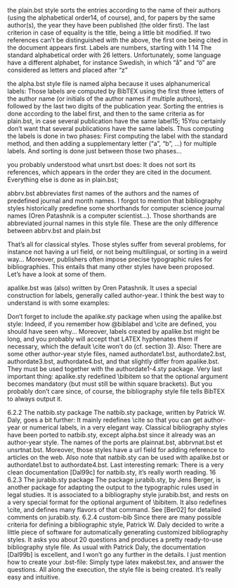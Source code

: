 

the plain.bst style sorts the entries according to the name of their authors (using the alphabetical
    order14, of course), and, for papers by the same author(s), the year they have been published
    (the older first). The last criterion in case of equality is the title, being a little bit modified. If
    two references can’t be distinguished with the above, the first one being cited in the document
    appears first. Labels are numbers, starting with 1
    14 The standard alphabetical order with 26 letters. Unfortunately, some language have a different alphabet, for instance
    Swedish, in which “å” and “ö” are considered as letters and placed after “z”

the alpha.bst style file is named alpha because it uses alphanumerical labels: Those labels are
computed by BibTEX using the first three letters of the author name (or initials of the author
names if multiple authors), followed by the last two digits of the publication year. Sorting the
entries is done according to the label first, and then to the same criteria as for plain.bst, in case
several publication have the same label15;
15You certainly don’t want that several publications have the same labels. Thus computing the labels is done in two
phases: First computing the label with the standard method, and then adding a supplementary letter (“a”, “b”, ...) for
multiple labels. And sorting is done just between those two phases...

you probably understood what unsrt.bst does: It does not sort its references, which appears in
the order they are cited in the document. Everything else is done as in plain.bst;

abbrv.bst abbreviates first names of the authors and the names of predefined journal and month
names. I forgot to mention that bibliography styles historically predefine some shorthands for
computer science journal names (Oren Patashnik is a computer scientist...). Those shorthands
are abbreviated journal names in this style file. These are the only difference between abbrv.bst
and plain.bst

That’s all for classical styles. Those styles suffer from several problems, for instance not having
a url field, or not being multilingual, or sorting in a weird way... Moreover, publishers often impose
precise typographic rules for bibliographies. This entails that many other styles have been proposed.
Let’s have a look at some of them.

apalike.bst was (also) written by Oren Patashnik. It uses a special construction for labels, generally
called author-year. I think the best way to understand is with some examples:

Don’t forget to include the apalike.sty package when using the apalike.bst style: Indeed, if you
remember how \@biblabel and \cite are defined, you should have seen why... Moreover, labels
created by apalike.bst might be long, and you probably will accept that LATEX hyphenates them if
necessary, which the default \cite won’t do (cf. section 3).
Also: There are some other author-year style files, named authordate1.bst, authordate2.bst, authordate3.bst,
authordate4.bst, and that slightly differ from apalike.bst. They must be used together with
the authordate1-4.sty package.
Very last important thing: apalike.sty redefined \bibitem so that the optional argument becomes
mandatory (but must still be within square brackets). But you probably don’t care since, of course,
the bibliography style file tells BibTEX to always output it.

6.2.2 The natbib.sty package
The natbib.sty package, written by Patrick W. Daly, goes a bit further: It mainly redefines \cite so
that you can get author-year or numerical labels, in a very elegant way.
Classical bibliography styles have been ported to natbib.sty, except alpha.bst since it already was
an author-year style. The names of the ports are plainnat.bst, abbrvnat.bst et unsrtnat.bst. Moreover,
those styles have a url field for adding reference to articles on the web. Also note that natbib.sty can
be used with apalike.bst or authordate1.bst to authordate4.bst.
Last interesting remark: There is a very clean documentation [Dal99c] for natbib.sty, it’s really
worth reading.
16
6.2.3 The jurabib.sty package
The package jurabib.sty, by Jens Berger, is another package for adapting the output to the typographic
rules used in legal studies. It is associated to a bibliography style jurabib.bst, and rests on a very special
format for the optional argument of \bibitem. It also redefines \cite, and defines many flavors of
that command. See [Ber02] for detailed comments on jurabib.sty.
6.2.4 custom-bib
Since there are many possible criteria for defining a bibliographic style, Patrick W. Daly decided to
write a little piece of software for automatically generating customized bibliography styles. It asks you
about 20 questions and produces a pretty ready-to-use bibliography style file.
As usual with Patrick Daly, the documentation [Dal99b] is excellent, and I won’t go any further in
the details. I just mention how to create your .bst-file: Simply type latex makebst.tex, and answer
the questions. All along the execution, the style file is being created. It’s really easy and intuitive.
